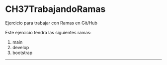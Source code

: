 # CH37TrabajandoRamas

Ejercicio para trabajar con Ramas en Git/Hub

Este ejercicio tendrá las siguientes ramas:

1. main
2. develop
3. bootstrap

---
